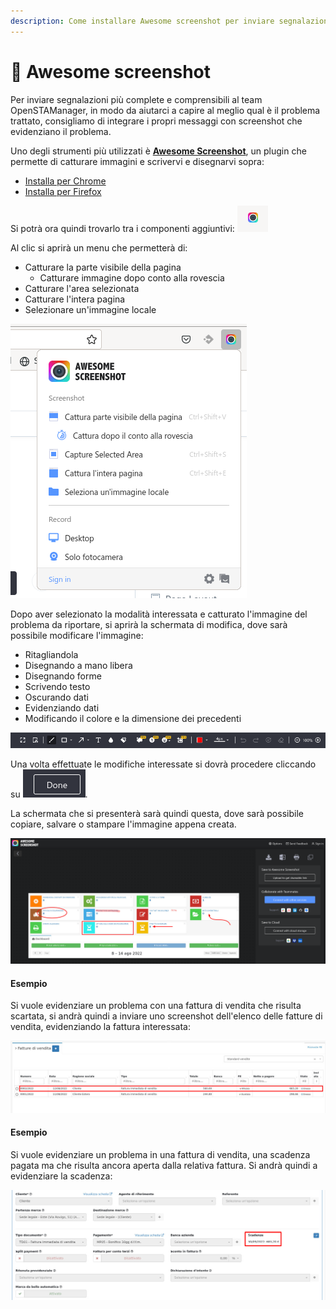 ```yaml
---
description: Come installare Awesome screenshot per inviare segnalazioni a OpenSTAManager
---
```


# 📸 Awesome screenshot

Per inviare segnalazioni più complete e comprensibili al team OpenSTAManager, in modo da aiutarci a capire al meglio qual è il problema trattato, consigliamo di integrare i propri messaggi con screenshot che evidenziano il problema.

Uno degli strumenti più utilizzati è [**Awesome Screenshot**](https://www.awesomescreenshot.com/), un plugin che permette di catturare immagini e scrivervi e disegnarvi sopra:

* [Installa per Chrome](https://chrome.google.com/webstore/detail/awesome-screenshot-and-sc/nlipoenfbbikpbjkfpfillcgkoblgpmj)
* [Installa per Firefox](https://addons.mozilla.org/it/firefox/addon/screenshot-capture-annotate/)

Si potrà ora quindi trovarlo tra i componenti aggiuntivi: ![](<../../.gitbook/assets/immagine (163).png>)

Al clic si aprirà un menu che permetterà di:

* Catturare la parte visibile della pagina
  * Catturare immagine dopo conto alla rovescia
* Catturare l'area selezionata
* Catturare l'intera pagina
* Selezionare un'immagine locale

&#x20;                                                          ![](<../../.gitbook/assets/immagine (193).png>)

Dopo aver selezionato la modalità interessata e catturato l'immagine del problema da riportare, si aprirà la schermata di modifica, dove sarà possibile modificare l'immagine:

* Ritagliandola
* Disegnando a mano libera
* Disegnando forme
* Scrivendo testo
* Oscurando dati
* Evidenziando dati
* Modificando il colore e la dimensione dei precedenti

![](<../../.gitbook/assets/immagine (186).png>)

Una volta effettuate le modifiche interessate si dovrà procedere cliccando su ![](<../../.gitbook/assets/immagine (195).png>).

La schermata che si presenterà sarà quindi questa, dove sarà possibile copiare, salvare o stampare l'immagine appena creata.

![](<../../.gitbook/assets/immagine (182).png>)

#### Esempio

Si vuole evidenziare un problema con una fattura di vendita che risulta scartata, si andrà quindi a inviare uno screenshot dell'elenco delle fatture di vendita, evidenziando la fattura interessata:

![](<../../.gitbook/assets/immagine (207).png>)

#### Esempio

Si vuole evidenziare un problema in una fattura di vendita, una scadenza pagata ma che risulta ancora aperta dalla relativa fattura. Si andrà quindi a evidenziare la scadenza:

![](<../../.gitbook/assets/immagine (202).png>)
